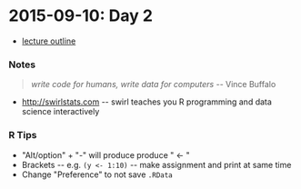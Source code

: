 # 2015-09-10: Day 2
- [lecture outline](http://stat545-ubc.github.io/cm002_r-rstudio-intro.html)

### Notes
> *write code for humans, write data for computers* -- Vince Buffalo

- http://swirlstats.com -- swirl teaches you R programming and data science interactively

### R Tips
- "Alt/option" + "-" will produce produce " <- "
- Brackets -- e.g. `(y <- 1:10)` -- make assignment and print at same time
- Change "Preference" to not save `.RData`

